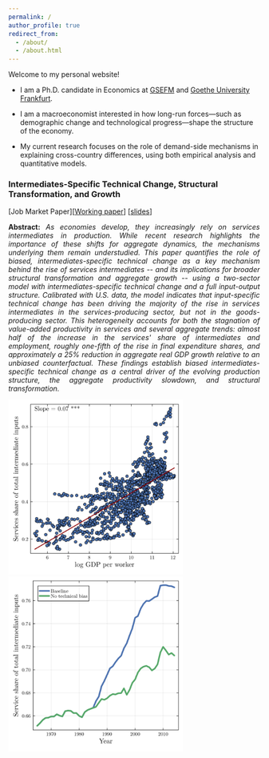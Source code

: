 ```yaml
---
permalink: /
author_profile: true
redirect_from: 
  - /about/
  - /about.html
---
```


Welcome to my personal website!

- I am a Ph.D. candidate in Economics at [GSEFM](https://www.gsefm.eu/about-us.html) and [Goethe University Frankfurt](https://www.goethe-university-frankfurt.de/en).

- I am a macroeconomist interested in how long-run forces—such as demographic change and technological progress—shape the structure of the economy. 

- My current research focuses on the role of demand-side mechanisms in explaining cross-country differences, using both empirical analysis and quantitative models.

### **Intermediates-Specific Technical Change, Structural Transformation, and Growth**   


[Job Market Paper][[Working paper](http://dmdifino.github.io/files/JMP_latest.pdf)] [[slides](http://dmdifino.github.io/files/JMP_latest_slides.pdf)]

<div style="text-align: justify"> 
  <b>Abstract:</b> <i> As economies develop, they increasingly rely on services intermediates in production. While recent research highlights the importance of these shifts for aggregate dynamics, the mechanisms underlying them remain understudied. This paper quantifies the role of biased, intermediates-specific technical change as a key mechanism behind the rise of services intermediates -- and its implications for broader structural transformation and aggregate growth -- using a two-sector model with intermediates-specific technical change and a full input-output structure. Calibrated with U.S. data, the model indicates that input-specific technical change has been driving the majority of the rise in services intermediates in the services-producing sector, but not in the goods-producing sector. This heterogeneity accounts for both the stagnation of value-added productivity in services and several aggregate trends: almost half of the increase in the services' share of intermediates and employment, roughly one-fifth of the rise in final expenditure shares, and approximately a 25% reduction in aggregate real GDP growth relative to an unbiased counterfactual. These findings establish biased intermediates-specific technical change as a central driver of the evolving production structure, the aggregate productivity slowdown, and structural transformation. </i>
</div>


<img src="images/JMP1.svg" alt="drawing" width="350"><img src="images/JMP2.svg" alt="drawing" width="350">